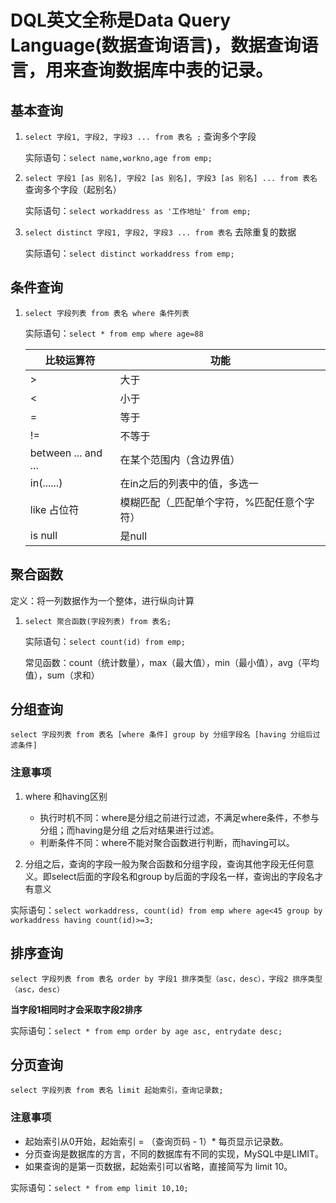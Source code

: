# DQL英文全称是Data Query Language(数据**查询**语言)，数据查询语言，用来查询数据库中表的记录。

## 基本查询

1. `select 字段1, 字段2, 字段3 ... from 表名 ;` 查询多个字段

   实际语句：`select name,workno,age from emp;`

2. `select 字段1 [as 别名], 字段2 [as 别名], 字段3 [as 别名] ... from 表名` 查询多个字段（起别名）

   实际语句：`select workaddress as '工作地址' from emp;`

3. `select distinct 字段1, 字段2, 字段3 ... from 表名` 去除重复的数据

   实际语句：`select distinct workaddress from emp;` 

   

## 条件查询

1. `select 字段列表 from 表名 where 条件列表`

   实际语句：`select * from emp where age=88`

   | 比较运算符          | 功能                                       |
   | ------------------- | ------------------------------------------ |
   | >                   | 大于                                       |
   | <                   | 小于                                       |
   | =                   | 等于                                       |
   | !=                  | 不等于                                     |
   | between ... and ... | 在某个范围内（含边界值）                   |
   | in(......)          | 在in之后的列表中的值，多选一               |
   | like 占位符         | 模糊匹配（_匹配单个字符，%匹配任意个字符） |
   | is null             | 是null                                     |
   
   

## 聚合函数

定义：将一列数据作为一个整体，进行纵向计算

1. `select 聚合函数(字段列表) from 表名;`

   实际语句：`select count(id) from emp;`

   常见函数：count（统计数量），max（最大值），min（最小值），avg（平均值），sum（求和）

   

## 分组查询

`select 字段列表 from 表名 [where 条件] group by 分组字段名 [having 分组后过滤条件]`

### 注意事项

1. where 和having区别
   - 执行时机不同：where是分组之前进行过滤，不满足where条件，不参与分组；而having是分组
     之后对结果进行过滤。
   - 判断条件不同：where不能对聚合函数进行判断，而having可以。

2. 分组之后，查询的字段一般为聚合函数和分组字段，查询其他字段无任何意义。即select后面的字段名和group by后面的字段名一样，查询出的字段名才有意义

   

实际语句：`select workaddress, count(id) from emp where age<45 group by workaddress having count(id)>=3;`

## 排序查询

`select 字段列表 from 表名 order by 字段1 排序类型（asc，desc），字段2 排序类型（asc，desc）`

**当字段1相同时才会采取字段2排序**

实际语句：`select * from emp order by age asc, entrydate desc;`

## 分页查询

`select 字段列表 from 表名 limit 起始索引，查询记录数;`

### 注意事项

- 起始索引从0开始，起始索引 = （查询页码 - 1）* 每页显示记录数。
-  分页查询是数据库的方言，不同的数据库有不同的实现，MySQL中是LIMIT。
-  如果查询的是第一页数据，起始索引可以省略，直接简写为 limit 10。 

实际语句：`select * from emp limit 10,10;`

















